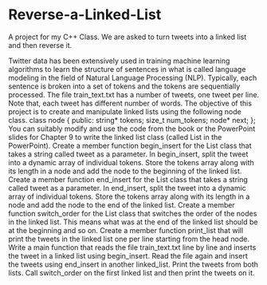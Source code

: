# Reverse-a-Linked-List
A project for my C++ Class. We are asked to turn tweets into a linked list and then reverse it.


Twitter data has been extensively used in training machine learning algorithms to learn the structure of sentences in what is called language modeling in the field of Natural Language Processing (NLP). Typically, each sentence is broken into a set of tokens and the tokens are sequentially processed. The file train_text.txt has a number of tweets, one tweet per line. Note that, each tweet has different number of words.
The objective of this project is to create and manipulate linked lists using the following node class.
class node {
   public:
   string* tokens;
   size_t num_tokens;
   node* next;
};
You can suitably modify and use the code from the book or the PowerPoint slides for Chapter 9 to write the linked list class (called List in the PowerPoint). 
Create a member function begin_insert for the List class that takes a string called tweet as a parameter. In begin_insert, split the tweet into a dynamic array of individual tokens. Store the tokens array along with its length in a node and add the node to the beginning of the linked list.
Create a member function end_insert for the List class that takes a string called tweet as a parameter. In end_insert, split the tweet into a dynamic array of individual tokens. Store the tokens array along with its length in a node and add the node to the end of the linked list.
Create a member function switch_order for the List class that switches the order of the nodes in the linked list. This means what was at the end of the linked list should be at the beginning and so on.
Create a member function print_list that will print the tweets in the linked list one per line starting from the head node.
Write a main function that reads the file train_text.txt line by line and inserts the tweet in a linked list using begin_insert. Read the file again and insert the tweets using end_insert in another linked_list.
Print the tweets from both lists.
Call switch_order on the first linked list and then print the tweets on it.


